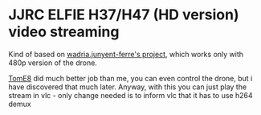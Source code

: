 # JJRC ELFIE H37/H47 (HD version) video streaming

Kind of based on [wadria.junyent-ferre's project](https://hackaday.io/project/19680-controlling-a-jjrc-h37-elfie-quad-from-a-pc), which works only with 480p version of the drone.

[TomE8](https://github.com/TomE8/drones/) did much better job than me, you can even control the drone, but i have discovered that much later.
Anyway, with this you can just play the stream in vlc - only change needed is to inform vlc that it has to use h264 demux
